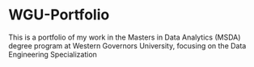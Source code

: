 # WGU-Portfolio

This is a portfolio of my work in the Masters in Data Analytics (MSDA) degree program at Western Governors University, focusing on the Data Engineering Specialization